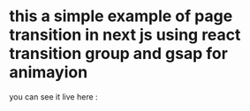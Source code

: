 # this a simple example of page transition in next js using react transition group and gsap for animayion

you can see it live here :
